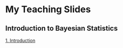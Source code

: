 # My Teaching Slides

## Introduction to Bayesian Statistics

[1. Introduction](Bayesian/F14MATH9810_Lec1.pdf)
